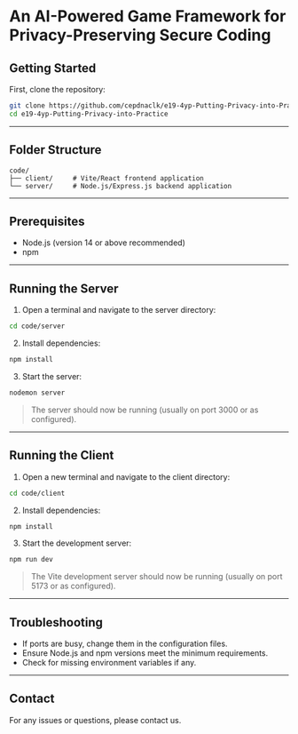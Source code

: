 # An AI-Powered Game Framework for Privacy-Preserving Secure Coding

## Getting Started

First, clone the repository:

```bash
git clone https://github.com/cepdnaclk/e19-4yp-Putting-Privacy-into-Practice.git
cd e19-4yp-Putting-Privacy-into-Practice
```

---

## Folder Structure

```
code/
├── client/     # Vite/React frontend application
└── server/     # Node.js/Express.js backend application
```

---

## Prerequisites

- Node.js (version 14 or above recommended)
- npm

---

## Running the Server

1. Open a terminal and navigate to the server directory:

```bash
cd code/server
```

2. Install dependencies:

```bash
npm install
```

3. Start the server:

```bash
nodemon server
```

> The server should now be running (usually on port 3000 or as configured).

---

## Running the Client

1. Open a new terminal and navigate to the client directory:

```bash
cd code/client
```

2. Install dependencies:

```bash
npm install
```

3. Start the development server:

```bash
npm run dev
```

> The Vite development server should now be running (usually on port 5173 or as configured).

---

## Troubleshooting

- If ports are busy, change them in the configuration files.
- Ensure Node.js and npm versions meet the minimum requirements.
- Check for missing environment variables if any.

---

## Contact

For any issues or questions, please contact us.
